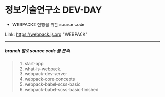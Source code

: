 정보기술연구소 DEV-DAY
=====================

* WEBPACK2 진행을 위한 source code


Link: https://webpack.js.org "WEBPACK"

- - -

##### branch 별로 source code 를 분리 

> 1. start-app
> 2. what-is-webpack.
> 3. webpack-dev-server 
> 4. webpack-core-concepts
> 5. webpack-babel-scss-basic 
> 5. webpack-babel-scss-basic-finished





